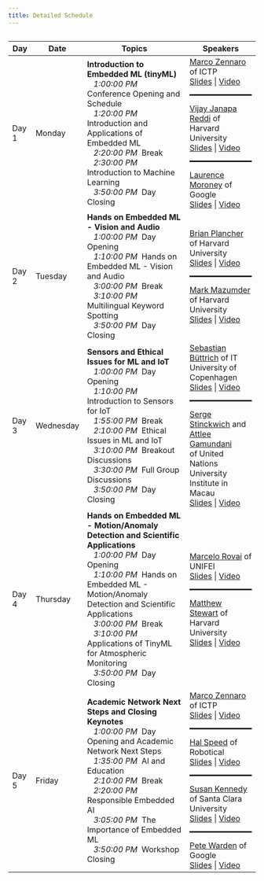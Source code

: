```yaml
---
title: Detailed Schedule
---
```


<h2><div id = "LOCAL_TIME"></div></h2>

<table>
  <thead>
    <tr>
      <th>Day</th>
      <th>Date</th>
      <th>Topics</th>
      <th>Speakers</th>
    </tr>
  </thead>
  <tbody>
    <tr>
      <td>Day 1</td>
      <td>Monday</td>
      <td><b>Introduction to Embedded ML (tinyML)</b><br>
        &nbsp;&nbsp;&nbsp;<i class="GMT_TIME">1:00:00 PM</i>&nbsp; Conference Opening and Schedule<br>
        &nbsp;&nbsp;&nbsp;<i class="GMT_TIME">1:20:00 PM</i>&nbsp; Introduction and Applications of Embedded ML<br>
        &nbsp;&nbsp;&nbsp;<i class="GMT_TIME">2:20:00 PM</i>&nbsp; Break<br>
        &nbsp;&nbsp;&nbsp;<i class="GMT_TIME">2:30:00 PM</i>&nbsp; Introduction to Machine Learning<br>
        &nbsp;&nbsp;&nbsp;<i class="GMT_TIME">3:50:00 PM</i>&nbsp; Day Closing<br>
      </td>
      <td>
        <a href="http://users.ictp.it/~mzennaro/">Marco Zennaro</a> of ICTP<br>
        <a href="{{ site.baseurl }}/assets/slides/WorkshopOpening.pdf">Slides</a> | <a href="https://youtu.be/d3uK8hg2DQM">Video</a>
        <hr style="height:3px;"/>
        <a href="https://scholar.harvard.edu/vijay-janapa-reddi/home">Vijay Janapa Reddi</a> of Harvard University<br>
        <a href="{{ site.baseurl }}/assets/slides/FutureOfTinyMLApplications.pdf">Slides</a> | <a href="https://youtu.be/mI49C8skwCY">Video</a>
        <hr style="height:3px;"/>
        <a href="https://laurencemoroney.com/">Laurence Moroney</a> of Google<br>
        <a href="{{ site.baseurl }}/assets/slides/MayTheTensorsFlow.pdf">Slides</a> | <a href="https://youtu.be/CbpCUglsECI">Video</a>
      </td>
    </tr>
    <tr>
      <td>Day 2</td>
      <td>Tuesday</td>
      <td><b>Hands on Embedded ML - Vision and Audio</b><br>
        &nbsp;&nbsp;&nbsp;<i class="GMT_TIME">1:00:00 PM</i>&nbsp; Day Opening<br>
        &nbsp;&nbsp;&nbsp;<i class="GMT_TIME">1:10:00 PM</i>&nbsp; Hands on Embedded ML - Vision and Audio<br>
        &nbsp;&nbsp;&nbsp;<i class="GMT_TIME">3:00:00 PM</i>&nbsp; Break<br>
        &nbsp;&nbsp;&nbsp;<i class="GMT_TIME">3:10:00 PM</i>&nbsp; Multilingual Keyword Spotting<br>
        &nbsp;&nbsp;&nbsp;<i class="GMT_TIME">3:50:00 PM</i>&nbsp; Day Closing
      </td>
      <td>
        <a href="https://brianplancher.com/">Brian Plancher</a> of Harvard University<br>
        <a href="{{ site.baseurl }}/assets/slides/HandsOnVisionAudio.pdf">Slides</a> | <a href="https://youtu.be/8HU1uOqZmLA">Video</a>
        <hr style="height:3px;"/>
        <a href="https://markmaz.com/">Mark Mazumder</a> of Harvard University<br>
        <a href="{{ site.baseurl }}/assets/slides/MultilingualKWS.pdf">Slides</a> | <a href="https://youtu.be/qt7myxqkHK4">Video</a>
      </td>
    </tr>
    <tr>
      <td>Day 3</td>
      <td>Wednesday</td>
      <td><b>Sensors and Ethical Issues for ML and IoT</b><br>
        &nbsp;&nbsp;&nbsp;<i class="GMT_TIME">1:00:00 PM</i>&nbsp; Day Opening<br>
        &nbsp;&nbsp;&nbsp;<i class="GMT_TIME">1:10:00 PM</i>&nbsp; Introduction to Sensors for IoT<br>
        &nbsp;&nbsp;&nbsp;<i class="GMT_TIME">1:55:00 PM</i>&nbsp; Break<br>
        &nbsp;&nbsp;&nbsp;<i class="GMT_TIME">2:10:00 PM</i>&nbsp; Ethical Issues in ML and IoT<br>
        &nbsp;&nbsp;&nbsp;<i class="GMT_TIME">3:10:00 PM</i>&nbsp; Breakout Discussions<br>
        &nbsp;&nbsp;&nbsp;<i class="GMT_TIME">3:30:00 PM</i>&nbsp; Full Group Discussions<br>
        &nbsp;&nbsp;&nbsp;<i class="GMT_TIME">3:50:00 PM</i>&nbsp; Day Closing
      </td>
      <td>
        <a href="https://nsrc.org/sites/all/themes/nsrc/bios/SebastianBuettrich.html">Sebastian Büttrich</a> of IT University of Copenhagen<br>
        <a href="{{ site.baseurl }}/assets/slides/IntroductionToSensors.pdf">Slides</a> | <a href="https://youtu.be/nlyRPqkAoy0">Video</a>
        <hr style="height:3px;"/>
        <a href="https://cs.unu.edu/people/experts/15926.html">Serge Stinckwich</a> and <a href="https://unu.edu/experts/15908.html">Attlee Gamundani</a><br>
        of United Nations University Institute in Macau<br>
        <a href="{{ site.baseurl }}/assets/slides/EthicalIoT.pdf">Slides</a> | <a href="https://youtu.be/Y0mrdf5YKnY">Video</a>
      </td>
    </tr>
    <tr>
      <td>Day 4</td>
      <td>Thursday</td>
      <td><b>Hands on Embedded ML - Motion/Anomaly Detection and Scientific Applications</b><br>
        &nbsp;&nbsp;&nbsp;<i class="GMT_TIME">1:00:00 PM</i>&nbsp; Day Opening<br>
        &nbsp;&nbsp;&nbsp;<i class="GMT_TIME">1:10:00 PM</i>&nbsp; Hands on Embedded ML - Motion/Anomaly Detection and Scientific Applications<br>
        &nbsp;&nbsp;&nbsp;<i class="GMT_TIME">3:00:00 PM</i>&nbsp; Break<br>
        &nbsp;&nbsp;&nbsp;<i class="GMT_TIME">3:10:00 PM</i>&nbsp; Applications of TinyML for Atmospheric Monitoring<br>
        &nbsp;&nbsp;&nbsp;<i class="GMT_TIME">3:50:00 PM</i>&nbsp; Day Closing
      </td>
      <td>
        <a href="https://www.linkedin.com/in/marcelo-jose-rovai-brazil-chile/">Marcelo Rovai</a> of UNIFEI<br>
        <a href="{{ site.baseurl }}/assets/slides/HandsOnAnomaly.pdf">Slides</a> | <a href="https://youtu.be/bk3A27jl2JU">Video</a>
        <hr style="height:3px;"/>
        <a href="http://mpstewart.net/">Matthew Stewart</a> of Harvard University<br>
        <a href="{{ site.baseurl }}/assets/slides/TinyMLAtmosphericMonitoring.pdf">Slides</a> | <a href="https://youtu.be/oAu6bYvo5VA">Video</a>
      </td>
    </tr>
    <tr>
      <td>Day 5</td>
      <td>Friday</td>
      <td><b>Academic Network Next Steps and Closing Keynotes</b><br>
        &nbsp;&nbsp;&nbsp;<i class="GMT_TIME">1:00:00 PM</i>&nbsp; Day Opening and Academic Network Next Steps<br>
        &nbsp;&nbsp;&nbsp;<i class="GMT_TIME">1:35:00 PM</i>&nbsp; AI and Education<br>
        &nbsp;&nbsp;&nbsp;<i class="GMT_TIME">2:10:00 PM</i>&nbsp; Break<br>
        &nbsp;&nbsp;&nbsp;<i class="GMT_TIME">2:20:00 PM</i>&nbsp; Responsible Embedded AI<br>
        &nbsp;&nbsp;&nbsp;<i class="GMT_TIME">3:05:00 PM</i>&nbsp; The Importance of Embedded ML<br>
        &nbsp;&nbsp;&nbsp;<i class="GMT_TIME">3:50:00 PM</i>&nbsp; Workshop Closing
      </td>
      <td>
        <a href="http://users.ictp.it/~mzennaro/">Marco Zennaro</a> of ICTP<br>
        <a href="{{ site.baseurl }}/assets/slides/AcademicNetwork.pdf">Slides</a> | <a href="https://youtu.be/34B64mySrGc">Video</a>
        <hr style="height:3px;"/>
        <a href="https://www.linkedin.com/in/halspeed/">Hal Speed</a> of Robotical<br>
        <a href="{{ site.baseurl }}/assets/slides/AI4K12.pdf">Slides</a> | <a href="https://youtu.be/dOwZuh085-4">Video</a>
        <hr style="height:3px;"/>
        <a href="https://www.susan-kennedy.com/">Susan Kennedy</a> of Santa Clara University<br>
        <a href="{{ site.baseurl }}/assets/slides/ResponsibleAI.pdf">Slides</a> | <a href="https://youtu.be/DDA3lb7iVqg">Video</a>
        <hr style="height:3px;"/>
        <a href="https://petewarden.com/">Pete Warden</a> of Google<br>
        <a href="{{ site.baseurl }}/assets/slides/EmbeddedMLImportance.pdf">Slides</a> | <a href="https://youtu.be/qWkiKCXGUzA">Video</a>
      </td>
    </tr>
  </tbody>
</table>

<script>
  // top time
  var start = new Date('10/18/2021 1:00:00 PM UTC');
  var end = new Date('10/18/2021 4:00:00 PM UTC');
  var localTime = start.toLocaleTimeString([], {timeStyle: 'short'}) + " to " + end.toLocaleTimeString([], {timeStyle: 'short'});
  var startString = "The workshop will run each day from 1:00 PM to 4:00 PM GMT which is "
  var endString = " in your local timezone (according to your computer system time). Times below adjusted to that time zone. Exact timing subject to change."
  document.getElementById('LOCAL_TIME').innerHTML = startString + localTime + endString;
  
  // all times
  var timeElements = document.getElementsByClassName("GMT_TIME");
  for (var i = 0; i < timeElements.length; i++) {
    dateStr = '10/18/2021 ' + timeElements[i].innerHTML + ' UTC'
    var gmt_time = new Date(dateStr);
    timeElements[i].innerHTML = gmt_time.toLocaleTimeString([], {timeStyle: 'short'})
  }
</script>